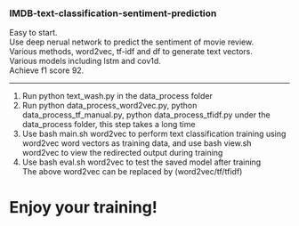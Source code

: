 ### IMDB-text-classification-sentiment-prediction
Easy to start.   
Use deep nerual network to predict the sentiment of movie review.   
Various methods, word2vec, tf-idf and df to generate text vectors.   
Various models including lstm and cov1d.   
Achieve f1 score 92.    
*********************************  
1. Run python text_wash.py in the data_process folder  
2. Run python data_process_word2vec.py, python data_process_tf_manual.py, python data_process_tfidf.py under the data_process folder, this step takes a long time  
3. Use bash main.sh word2vec to perform text classification training using word2vec word vectors as training data, and use bash view.sh word2vec to view the redirected output during training  
4. Use bash eval.sh word2vec to test the saved model after training  
The above word2vec can be replaced by (word2vec/tf/tfidf)  

# Enjoy your training!  


